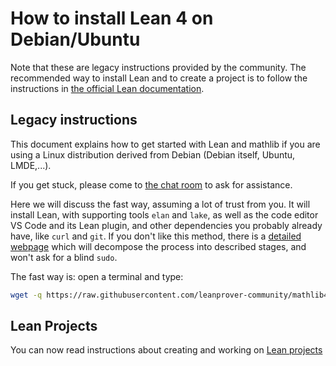 # How to install Lean 4 on Debian/Ubuntu

Note that these are legacy instructions provided by the community. The recommended
way to install Lean and to create a project is to follow the instructions in
[the official Lean documentation](https://docs.lean-lang.org/lean4/doc/quickstart.html).

## Legacy instructions

This document explains how to get started with Lean and mathlib if you
are using a Linux distribution derived from Debian (Debian itself,
Ubuntu, LMDE,...).

If you get stuck, please come to [the chat room](https://leanprover.zulipchat.com/) to ask for assistance.

Here we will discuss the fast way, assuming a lot of trust from you. It
will install Lean, with supporting tools `elan` and `lake`, as well as the 
code editor VS Code and its Lean plugin, and
other dependencies you probably already have, like `curl` and `git`. 
If you don't like this method, there is a
[detailed webpage](debian_details.html) which will decompose the
process into described stages, and won't ask for a blind `sudo`.

The fast way is: open a terminal and type:
```bash
wget -q https://raw.githubusercontent.com/leanprover-community/mathlib4/master/scripts/install_debian.sh && bash install_debian.sh ; rm -f install_debian.sh && source ~/.profile
```

## Lean Projects

You can now read instructions about creating and working on [Lean projects](project.html)
